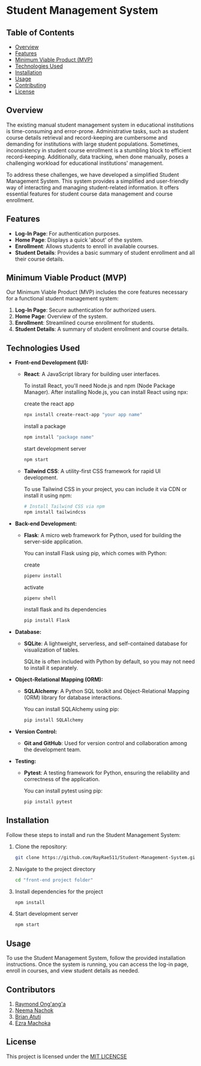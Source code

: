 # Student Management System

## Table of Contents
- [Overview](#overview)
- [Features](#features)
- [Minimum Viable Product (MVP)](#minimum-viable-product-mvp)
- [Technologies Used](#technologies-used)
- [Installation](#installation)
- [Usage](#usage)
- [Contributing](#contributing)
- [License](#license)

## Overview
The existing manual student management system in educational institutions is time-consuming and error-prone. Administrative tasks, such as student course details retrieval and record-keeping are cumbersome and demanding for institutions with large student populations. Sometimes, inconsistency in student course enrollment is a stumbling block to efficient record-keeping. Additionally, data tracking, when done manually, poses a challenging workload for educational institutions' management.

To address these challenges, we have developed a simplified Student Management System. This system provides a simplified and user-friendly way of interacting and managing student-related information. It offers essential features for student course data management and course enrollment.

## Features
- **Log-In Page**: For authentication purposes.
- **Home Page**: Displays a quick 'about' of the system.
- **Enrollment**: Allows students to enroll in available courses.
- **Student Details**: Provides a basic summary of student enrollment and all their course details.

## Minimum Viable Product (MVP)
Our Minimum Viable Product (MVP) includes the core features necessary for a functional student management system:
1. **Log-In Page**: Secure authentication for authorized users.
2. **Home Page**: Overview of the system.
3. **Enrollment**: Streamlined course enrollment for students.
4. **Student Details**: A summary of student enrollment and course details.

## Technologies Used

- **Front-end Development (UI):**
   - **React**: A JavaScript library for building user interfaces.

     To install React, you'll need Node.js and npm (Node Package Manager). After installing Node.js, you can install React using npx:

     create the react app
     ```bash
     npx install create-react-app "your app name"
     ```
     install a package
     ```bash
     npm install "package name"
     ```
     start development server
     ```bash
     npm start
     ```

    

   - **Tailwind CSS**: A utility-first CSS framework for rapid UI development.

     To use Tailwind CSS in your project, you can include it via CDN or install it using npm:

     ```bash
     # Install Tailwind CSS via npm
     npm install tailwindcss
     ```

- **Back-end Development:**
   - **Flask**: A micro web framework for Python, used for building the server-side application.

     You can install Flask using pip, which comes with Python:

     create
     ```bash
     pipenv install
     ```
     activate
     ```bash
     pipenv shell
     ```
     install flask and its dependencies
     ```bash
     pip install Flask
     ```

- **Database:**
   - **SQLite**: A lightweight, serverless, and self-contained database for visualization of tables.

     SQLite is often included with Python by default, so you may not need to install it separately.

- **Object-Relational Mapping (ORM):**
   - **SQLAlchemy**: A Python SQL toolkit and Object-Relational Mapping (ORM) library for database interactions.

     You can install SQLAlchemy using pip:

     ```bash
     pip install SQLAlchemy
     ```

- **Version Control:**
   - **Git and GitHub**: Used for version control and collaboration among the development team.

- **Testing:**
   - **Pytest**: A testing framework for Python, ensuring the reliability and correctness of the application.

     You can install pytest using pip:

     ```bash
     pip install pytest
     ```
## Installation
Follow these steps to install and run the Student Management System:
1. Clone the repository:
   ```bash
   git clone https://github.com/RayRae511/Student-Management-System.git

2. Navigate to the project directory
    ```bash
    cd "front-end project folder"
    ```
3. Install dependencies for the project
    ```bash
    npm install
    ```
4. Start development server
    ```bash
    npm start
    ```
## Usage
To use the Student Management System, follow the provided installation instructions. Once the system is running, you can access the log-in page, enroll in courses, and view student details as needed.

## Contributors

1. [Raymond Ong'ang'a](https://github.com/RayRae511)
2. [Neema Nachok](https://github.com/neemanachok29)
3. [Brian Atuti](https://github.com/B-atuti)
4. [Ezra Machoka](https://github.com/EzraMachoka)


## License
This project is licensed under the [MIT LICENCSE](https://github.com/mit-license/mit-license)